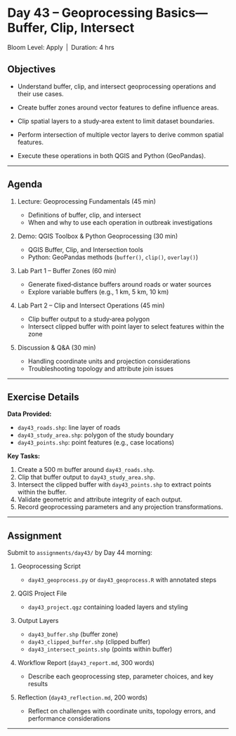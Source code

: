 # **Day 43 – Geoprocessing Basics—Buffer, Clip, Intersect**
  
Bloom Level: Apply | Duration: 4 hrs  

## Objectives  

- Understand buffer, clip, and intersect geoprocessing operations and their use cases.  

- Create buffer zones around vector features to define influence areas.  

- Clip spatial layers to a study‐area extent to limit dataset boundaries.  

- Perform intersection of multiple vector layers to derive common spatial features.  

- Execute these operations in both QGIS and Python (GeoPandas).  

---  

## Agenda  

1. Lecture: Geoprocessing Fundamentals (45 min)  
   - Definitions of buffer, clip, and intersect  
   - When and why to use each operation in outbreak investigations  

2. Demo: QGIS Toolbox & Python Geoprocessing (30 min)  
   - QGIS Buffer, Clip, and Intersection tools  
   - Python: GeoPandas methods (`buffer()`, `clip()`, `overlay()`)  

3. Lab Part 1 – Buffer Zones (60 min)  
   - Generate fixed‐distance buffers around roads or water sources  
   - Explore variable buffers (e.g., 1 km, 5 km, 10 km)  

4. Lab Part 2 – Clip and Intersect Operations (45 min)  
   - Clip buffer output to a study‐area polygon  
   - Intersect clipped buffer with point layer to select features within the zone  

5. Discussion & Q&A (30 min)  
   - Handling coordinate units and projection considerations  
   - Troubleshooting topology and attribute join issues  

---  

## Exercise Details  

**Data Provided:**  
- `day43_roads.shp`: line layer of roads  
- `day43_study_area.shp`: polygon of the study boundary  
- `day43_points.shp`: point features (e.g., case locations)  

**Key Tasks:**  
1. Create a 500 m buffer around `day43_roads.shp`.  
2. Clip that buffer output to `day43_study_area.shp`.  
3. Intersect the clipped buffer with `day43_points.shp` to extract points within the buffer.  
4. Validate geometric and attribute integrity of each output.  
5. Record geoprocessing parameters and any projection transformations.  

---  

## Assignment  

Submit to `assignments/day43/` by Day 44 morning:  

1. Geoprocessing Script  
   - `day43_geoprocess.py` or `day43_geoprocess.R` with annotated steps  

2. QGIS Project File  
   - `day43_project.qgz` containing loaded layers and styling  

3. Output Layers  
   - `day43_buffer.shp` (buffer zone)  
   - `day43_clipped_buffer.shp` (clipped buffer)  
   - `day43_intersect_points.shp` (points within buffer)  

4. Workflow Report (`day43_report.md`, 300 words)  
   - Describe each geoprocessing step, parameter choices, and key results  

5. Reflection (`day43_reflection.md`, 200 words)  
   - Reflect on challenges with coordinate units, topology errors, and performance considerations  

---
